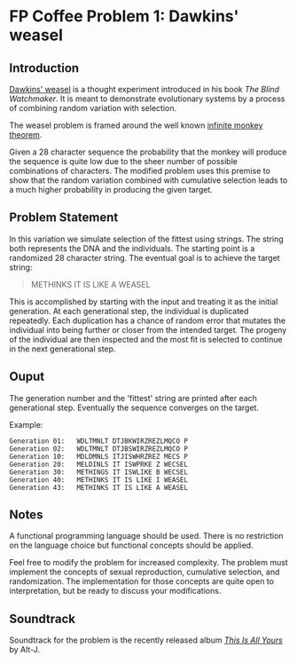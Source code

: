 # FP Coffee Problem 1: Dawkins' weasel

## Introduction

[Dawkins' weasel](http://en.wikipedia.org/wiki/Weasel_program)
is a thought experiment introduced in his book *The Blind
Watchmaker*. It is meant to demonstrate evolutionary systems by a process
of combining random variation with selection. 

The weasel problem is framed around the well known 
[infinite monkey theorem](http://en.wikipedia.org/wiki/Infinite_monkey_theorem).

Given a 28 character sequence the probability that the monkey will produce
the sequence is quite low due to the sheer number of possible combinations of
characters. The modified problem uses this premise to show that the random
variation combined with cumulative selection leads to a much higher probability
in producing the given target. 

## Problem Statement

In this variation we simulate selection of the fittest using strings. The
string both represents the DNA and the individuals. The starting point is a 
randomized 28 character string. The eventual goal is to achieve the target
string:

> METHINKS IT IS LIKE A WEASEL

This is accomplished by starting with the input and treating it as the
initial generation. At each generational step, the individual is duplicated
repeatedly. Each duplication has a chance of random error that mutates
the individual into being further or closer from the intended target. 
The progeny of the individual are then inspected and the most fit is
selected to continue in the next generational step. 

## Ouput 

The generation number and the 'fittest' string are printed after each
generational step. Eventually the sequence converges on the target. 

Example:
```
Generation 01:   WDLTMNLT DTJBKWIRZREZLMQCO P
Generation 02:   WDLTMNLT DTJBSWIRZREZLMQCO P
Generation 10:   MDLDMNLS ITJISWHRZREZ MECS P
Generation 20:   MELDINLS IT ISWPRKE Z WECSEL
Generation 30:   METHINGS IT ISWLIKE B WECSEL
Generation 40:   METHINKS IT IS LIKE I WEASEL
Generation 43:   METHINKS IT IS LIKE A WEASEL
```

## Notes
A functional programming language should be used. There is no restriction on the
language choice but functional concepts should be applied.

Feel free to modify the problem for increased complexity. The problem must implement
the concepts of sexual reproduction, cumulative selection, and randomization. The
implementation for those concepts are quite open to interpretation, but be ready
to discuss your modifications.

## Soundtrack
Soundtrack for the problem is the recently released album 
[*This Is All Yours*](https://play.spotify.com/album/6TbkWAqqY4nhQnYim61IU8) 
by Alt-J.
